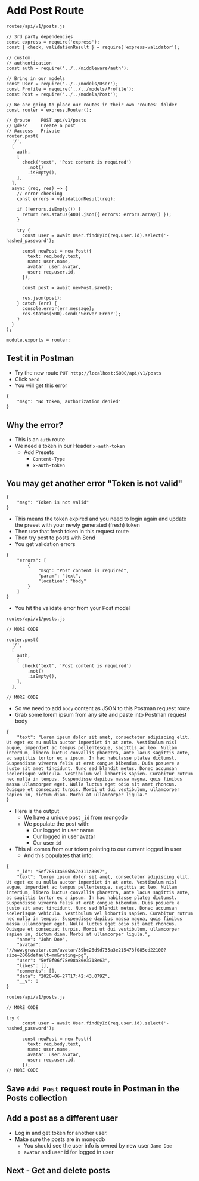 # Add Post Route

`routes/api/v1/posts.js`

```
// 3rd party dependencies
const express = require('express');
const { check, validationResult } = require('express-validator');

// custom
// authentication
const auth = require('../../middleware/auth');

// Bring in our models
const User = require('../../models/User');
const Profile = require('../../models/Profile');
const Post = require('../../models/Post');

// We are going to place our routes in their own 'routes' folder
const router = express.Router();

// @route    POST api/v1/posts
// @desc     Create a post
// @access   Private
router.post(
  '/',
  [
    auth,
    [
      check('text', 'Post content is required')
        .not()
        .isEmpty(),
    ],
  ],
  async (req, res) => {
    // error checking
    const errors = validationResult(req);

    if (!errors.isEmpty()) {
      return res.status(400).json({ errors: errors.array() });
    }

    try {
      const user = await User.findById(req.user.id).select('-hashed_password');

      const newPost = new Post({
        text: req.body.text,
        name: user.name,
        avatar: user.avatar,
        user: req.user.id,
      });

      const post = await newPost.save();

      res.json(post);
    } catch (err) {
      console.error(err.message);
      res.status(500).send('Server Error');
    }
  }
);

module.exports = router;
```

## Test it in Postman
* Try the new route `PUT http://localhost:5000/api/v1/posts`
* Click `Send`
* You will get this error

```
{
    "msg": "No token, authorization denied"
}
```

## Why the error?
* This is an `auth` route
* We need a token in our Header `x-auth-token`
  - Add Presets
    + `Content-Type`
    + `x-auth-token`

## You may get another error "Token is not valid"
```
{
    "msg": "Token is not valid"
}
```

* This means the token expired and you need to login again and update the preset with your newly generated (fresh) token
* Then use that fresh token in this request route
* Then try post to posts with Send
* You get validation errors

```
{
    "errors": [
        {
            "msg": "Post content is required",
            "param": "text",
            "location": "body"
        }
    ]
}
```

* You hit the validate error from your Post model

`routes/api/v1/posts.js`

```
// MORE CODE

router.post(
  '/',
  [
    auth,
    [
      check('text', 'Post content is required')
        .not()
        .isEmpty(),
    ],
  ],

// MORE CODE
```

* So we need to add `body` content as JSON to this Postman request route
* Grab some lorem ipsum from any site and paste into Postman request body

```
{
    "text": "Lorem ipsum dolor sit amet, consectetur adipiscing elit. Ut eget ex eu nulla auctor imperdiet in at ante. Vestibulum nisl augue, imperdiet ac tempus pellentesque, sagittis ac leo. Nullam interdum, libero luctus convallis pharetra, ante lacus sagittis ante, ac sagittis tortor ex a ipsum. In hac habitasse platea dictumst. Suspendisse viverra felis ut erat congue bibendum. Duis posuere a justo sit amet tincidunt. Nunc sed blandit metus. Donec accumsan scelerisque vehicula. Vestibulum vel lobortis sapien. Curabitur rutrum nec nulla in tempus. Suspendisse dapibus massa magna, quis finibus massa ullamcorper eget. Nulla luctus eget odio sit amet rhoncus. Quisque et consequat turpis. Morbi ut dui vestibulum, ullamcorper sapien in, dictum diam. Morbi at ullamcorper ligula."
}
```

* Here is the output
    - We have a unique post `_id` from mongodb
    - We populate the post with:
        + Our logged in user name
        + Our logged in user avatar
        + Our user `id`
* This all comes from our token pointing to our current logged in user
    - And this populates that info:

```
{
    "_id": "5ef78513a605b57e311a3097",
    "text": "Lorem ipsum dolor sit amet, consectetur adipiscing elit. Ut eget ex eu nulla auctor imperdiet in at ante. Vestibulum nisl augue, imperdiet ac tempus pellentesque, sagittis ac leo. Nullam interdum, libero luctus convallis pharetra, ante lacus sagittis ante, ac sagittis tortor ex a ipsum. In hac habitasse platea dictumst. Suspendisse viverra felis ut erat congue bibendum. Duis posuere a justo sit amet tincidunt. Nunc sed blandit metus. Donec accumsan scelerisque vehicula. Vestibulum vel lobortis sapien. Curabitur rutrum nec nulla in tempus. Suspendisse dapibus massa magna, quis finibus massa ullamcorper eget. Nulla luctus eget odio sit amet rhoncus. Quisque et consequat turpis. Morbi ut dui vestibulum, ullamcorper sapien in, dictum diam. Morbi at ullamcorper ligula.",
    "name": "John Doe",
    "avatar": "//www.gravatar.com/avatar/39bc26d9d735a3e215473f085cd22100?size=200&default=mm&rating=pg",
    "user": "5ef0f06f78e08a86e3718e63",
    "likes": [],
    "comments": [],
    "data": "2020-06-27T17:42:43.079Z",
    "__v": 0
}
```

`routes/api/v1/posts.js`

```
// MORE CODE

try {
      const user = await User.findById(req.user.id).select('-hashed_password');

      const newPost = new Post({
        text: req.body.text,
        name: user.name,
        avatar: user.avatar,
        user: req.user.id,
      });
// MORE CODE
```

## Save `Add Post` request route in Postman in the Posts collection

## Add a post as a different user
* Log in and get token for another user.
* Make sure the posts are in mongodb
    - You should see the user info is owned by new user `Jane Doe`
    - `avatar` and `user` id for logged in user

## Next - Get and delete posts
